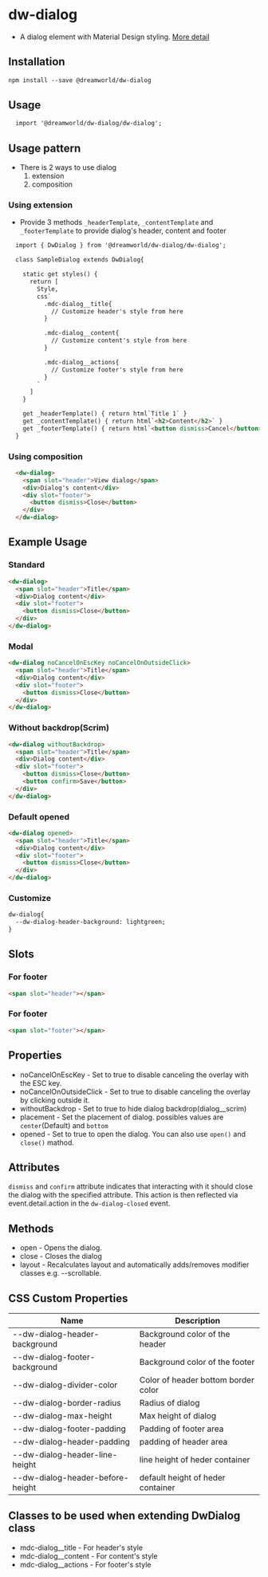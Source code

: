 # dw-dialog

- A dialog element with Material Design styling. [More detail](https://github.com/material-components/material-components-web/tree/master/packages/mdc-dialog)

## Installation

``` html
npm install --save @dreamworld/dw-dialog
```

## Usage

``` html
  import '@dreamworld/dw-dialog/dw-dialog';
```

## Usage pattern

- There is 2 ways to use dialog
  1. extension
  2. composition

### Using extension

- Provide 3 methods `_headerTemplate`, `_contentTemplate` and `_footerTemplate` to provide dialog's header, content and footer

``` html
  import { DwDialog } from '@dreamworld/dw-dialog/dw-dialog';

  class SampleDialog extends DwDialog{

    static get styles() {
      return [
        Style,
        css`
          .mdc-dialog__title{
            // Customize header's style from here
          }

          .mdc-dialog__content{
            // Customize content's style from here
          }

          .mdc-dialog__actions{
            // Customize footer's style from here
          }
        `
      ]
    }

    get _headerTemplate() { return html`Title 1` }
    get _contentTemplate() { return html`<h2>Content</h2>` }
    get _footerTemplate() { return html`<button dismiss>Cancel</button>` }
  }
```

### Using composition

``` html
  <dw-dialog>
    <span slot="header">View dialog</span>
    <div>Dialog's content</div>
    <div slot="footer">
      <button dismiss>Close</button>
    </div>
  </dw-dialog>
```

## Example Usage

### Standard

```html
<dw-dialog>
  <span slot="header">Title</span>
  <div>Dialog content</div>
  <div slot="footer">
    <button dismiss>Close</button>
  </div>
</dw-dialog>
```

### Modal

```html
<dw-dialog noCancelOnEscKey noCancelOnOutsideClick>
  <span slot="header">Title</span>
  <div>Dialog content</div>
  <div slot="footer">
    <button dismiss>Close</button>
  </div>
</dw-dialog>
```

### Without backdrop(Scrim)

```html
<dw-dialog withoutBackdrop>
  <span slot="header">Title</span>
  <div>Dialog content</div>
  <div slot="footer">
    <button dismiss>Close</button>
    <button confirm>Save</button>
  </div>
</dw-dialog>
```

### Default opened

```html
<dw-dialog opened>
  <span slot="header">Title</span>
  <div>Dialog content</div>
  <div slot="footer">
    <button dismiss>Close</button>
  </div>
</dw-dialog>
```

### Customize

```html
dw-dialog{
  --dw-dialog-header-background: lightgreen;
}
```

## Slots

### For footer

```html
<span slot="header"></span>
```

### For footer

``` html
<span slot="footer"></span>
```

## Properties

- noCancelOnEscKey - Set to true to disable canceling the overlay with the ESC key.
- noCancelOnOutsideClick - Set to true to disable canceling the overlay by clicking outside it.
- withoutBackdrop - Set to true to hide dialog backdrop(dialog__scrim)
- placement - Set the placement of dialog. possibles values are `center`(Default) and `bottom`
- opened - Set to true to open the dialog. You can also use `open()` and `close()` mathod.

## Attributes

`dismiss` and `confirm` attribute indicates that interacting with it should close the dialog with the specified attribute. This action is then reflected via event.detail.action in the `dw-dialog-closed` event.


## Methods

- open - Opens the dialog.
- close - Closes the dialog
- layout - Recalculates layout and automatically adds/removes modifier classes e.g. --scrollable.

## CSS Custom Properties

| Name  | Description |
| ----  | ----------- |
| --dw-dialog-header-background | Background color of the header |
| --dw-dialog-footer-background | Background color of the footer |
| --dw-dialog-divider-color | Color of header bottom border color |
| --dw-dialog-border-radius | Radius of dialog |
| --dw-dialog-max-height | Max height of dialog |
| --dw-dialog-footer-padding | Padding of footer area |
| --dw-dialog-header-padding | padding of header area |
| --dw-dialog-header-line-height | line height of heder container |
| --dw-dialog-header-before-height | default height of heder container |

## Classes to be used when extending DwDialog class

- mdc-dialog__title - For header's style
- mdc-dialog__content - For content's style
- mdc-dialog__actions - For footer's style